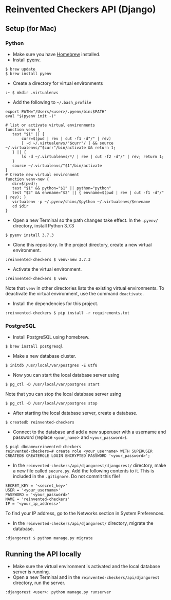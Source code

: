# Reinvented Checkers API (Django)

## Setup (for Mac)

### Python

- Make sure you have [Homebrew](https://brew.sh/) installed.
- Install [pyenv](https://github.com/pyenv/pyenv).
```
$ brew update
$ brew install pyenv
```
- Create a directory for virtual environments
```
:~ $ mkdir .virtualenvs
```
- Add the following to `~/.bash_profile`
```
export PATH="/Users/<user>/.pyenv/bin:$PATH"
eval "$(pyenv init -)"

# list or activate virtual environments
function venv {
   test "$1" || {
       curr=$(pwd | rev | cut -f1 -d"/" | rev)
       [ -d ~/.virtualenvs/"$curr"/ ] && source ~/.virtualenvs/"$curr"/bin/activate && return 1;
   } || {
       ls -d ~/.virtualenvs/*/ | rev | cut -f2 -d"/" | rev; return 1;
   }
   source ~/.virtualenvs/"$1"/bin/activate
}
# Create new virtual environment
function venv-new {
   dir=$(pwd);
   test "$1" && python="$1" || python="python"
   test "$2" && envname="$2" || { envname=$(pwd | rev | cut -f1 -d"/" | rev); }
   virtualenv -p ~/.pyenv/shims/$python ~/.virtualenvs/$envname
   cd $dir
}
```
- Open a new Terminal so the path changes take effect. In the `.pyenv/` directory, install Python 3.7.3
```
$ pyenv install 3.7.3
```
- Clone this repository. In the project directory, create a new virtual environment.
```
:reinvented-checkers $ venv-new 3.7.3
```
- Activate the virtual environment.
```
:reinvented-checkers $ venv
```
Note that `venv` in other directories lists the existing virtual environments. To deactivate the virtual environment, use the command `deactivate`.
- Install the dependencies for this project.
```
:reinvented-checkers $ pip install -r requirements.txt
```

### PostgreSQL

- Install PostgreSQL using homebrew.
```
$ brew install postgresql
```
- Make a new database cluster.
```
$ initdb /usr/local/var/postgres -E utf8
```
- Now you can start the local database server using
```
$ pg_ctl -D /usr/local/var/postgres start
```
Note that you can stop the local database server using
```
$ pg_ctl -D /usr/local/var/postgres stop
```
- After starting the local database server, create a database.
```
$ createdb reinvented-checkers
```
- Connect to the database and add a new superuser with a username and password (replace `<your_name`> and `<your_password>`). 
```
$ psql dbname=reinvented-checkers
reinvented-checkers=# create role <your_username> WITH SUPERUSER CREATEDB CREATEROLE LOGIN ENCRYPTED PASSWORD '<your_password>';
```
- In the `reinvented-checkers/api/djangorest/djangorest/` directory, make a new file called `secure.py`. Add the following contents to it. This is included in the `.gitignore`. Do not commit this file!
```
SECRET_KEY = '<secret_key>'
USER = '<your_username>'
PASSWORD = '<your_password>'
NAME = 'reinvented-checkers'
IP = '<your_ip_address>'
```
To find your IP address, go to the Networks section in System Preferences.
- In the `reinvented-checkers/api/djangorest/` directory, migrate the database.
```
:djangorest $ python manage.py migrate
```

## Running the API locally

- Make sure the virtual environment is activated and the local database server is running.
- Open a new Terminal and in the `reinvented-checkers/api/djangorest` directory, run the server.
```
:djangorest <user>: python manage.py runserver
```
